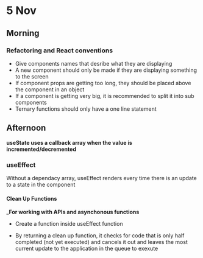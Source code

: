 # 5 Nov
## Morning

### Refactoring and React conventions

* Give components names that desribe what they are displaying
* A new component should only be made if they are displaying something to the screen
* If component props are getting too long, they should be placed above the component in an object
* If a component is getting very big, it is recommended to split it into sub components
* Ternary functions should only have a one line statement


## Afternoon

**useState uses a callback array when the value is incremented/decremented**

### useEffect

Without a dependacy array, useEffect renders every time there is an update to a state in the component

#### Clean Up Functions

___For working with APIs and asynchonous functions__

* Create a function inside useEffect function

* By returning a clean up function, it checks for code that is only half completed (not yet executed) and cancels it out and leaves the most current update to the application in the queue to exexute









